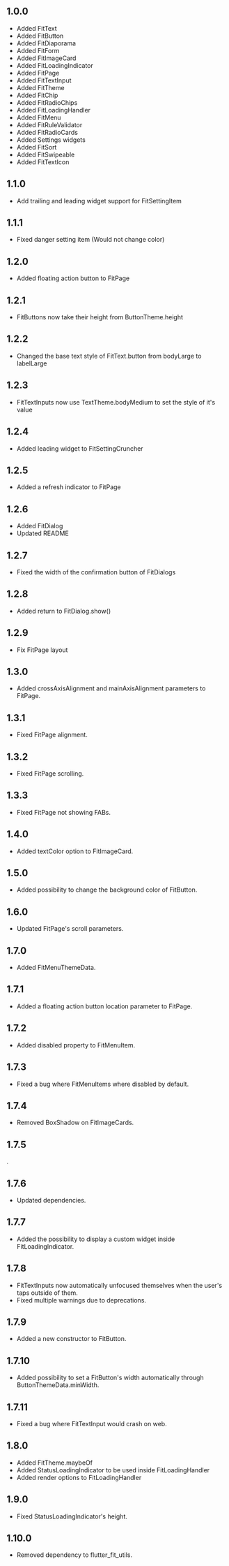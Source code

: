 ## 1.0.0
- Added FitText
- Added FitButton
- Added FitDiaporama
- Added FitForm
- Added FitImageCard
- Added FitLoadingIndicator
- Added FitPage
- Added FitTextInput
- Added FitTheme
- Added FitChip
- Added FitRadioChips
- Added FitLoadingHandler
- Added FitMenu
- Added FitRuleValidator
- Added FitRadioCards
- Added Settings widgets
- Added FitSort
- Added FitSwipeable
- Added FitTextIcon

## 1.1.0
- Add trailing and leading widget support for FitSettingItem

## 1.1.1
- Fixed danger setting item (Would not change color)

## 1.2.0
- Added floating action button to FitPage

## 1.2.1
- FitButtons now take their height from ButtonTheme.height

## 1.2.2
- Changed the base text style of FitText.button from bodyLarge to labelLarge

## 1.2.3
- FitTextInputs now use TextTheme.bodyMedium to set the style of it's value

## 1.2.4
- Added leading widget to FitSettingCruncher

## 1.2.5
- Added a refresh indicator to FitPage

## 1.2.6
- Added FitDialog
- Updated README

## 1.2.7
- Fixed the width of the confirmation button of FitDialogs

## 1.2.8
- Added return to FitDialog.show()

## 1.2.9
- Fix FitPage layout

## 1.3.0
- Added crossAxisAlignment and mainAxisAlignment parameters to FitPage.

## 1.3.1
- Fixed FitPage alignment.

## 1.3.2
- Fixed FitPage scrolling.

## 1.3.3
- Fixed FitPage not showing FABs.

## 1.4.0
- Added textColor option to FitImageCard.

## 1.5.0
- Added possibility to change the background color of FitButton.

## 1.6.0
- Updated FitPage's scroll parameters.

## 1.7.0
- Added FitMenuThemeData.

## 1.7.1
- Added a floating action button location parameter to FitPage.

## 1.7.2
- Added disabled property to FitMenuItem.

## 1.7.3
- Fixed a bug where FitMenuItems where disabled by default.

## 1.7.4
- Removed BoxShadow on FitImageCards.

## 1.7.5
.

## 1.7.6
- Updated dependencies.

## 1.7.7
- Added the possibility to display a custom widget inside FitLoadingIndicator.

## 1.7.8
- FitTextInputs now automatically unfocused themselves when the user's taps outside of them.
- Fixed multiple warnings due to deprecations.

## 1.7.9
- Added a new constructor to FitButton.

## 1.7.10
- Added possibility to set a FitButton's width automatically through ButtonThemeData.minWidth.

## 1.7.11
- Fixed a bug where FitTextInput would crash on web.

## 1.8.0
- Added FitTheme.maybeOf
- Added StatusLoadingIndicator to be used inside FitLoadingHandler
- Added render options to FitLoadingHandler

## 1.9.0
- Fixed StatusLoadingIndicator's height.

## 1.10.0
- Removed dependency to flutter_fit_utils.